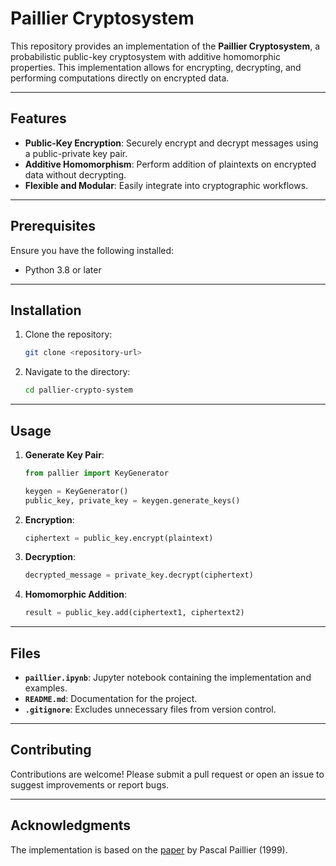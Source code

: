 # Paillier Cryptosystem

This repository provides an implementation of the **Paillier Cryptosystem**, a probabilistic public-key cryptosystem with additive homomorphic properties. This implementation allows for encrypting, decrypting, and performing computations directly on encrypted data.

---

## Features

- **Public-Key Encryption**: Securely encrypt and decrypt messages using a public-private key pair.
- **Additive Homomorphism**: Perform addition of plaintexts on encrypted data without decrypting.
- **Flexible and Modular**: Easily integrate into cryptographic workflows.

---

## Prerequisites

Ensure you have the following installed:
- Python 3.8 or later

---

## Installation

1. Clone the repository:
   ```bash
   git clone <repository-url>
   ```

2. Navigate to the directory:
   ```bash
   cd pallier-crypto-system
   ```

---

## Usage

1. **Generate Key Pair**:
   ```python
   from pallier import KeyGenerator

   keygen = KeyGenerator()
   public_key, private_key = keygen.generate_keys()
   ```

2. **Encryption**:
   ```python
   ciphertext = public_key.encrypt(plaintext)
   ```

3. **Decryption**:
   ```python
   decrypted_message = private_key.decrypt(ciphertext)
   ```

4. **Homomorphic Addition**:
   ```python
   result = public_key.add(ciphertext1, ciphertext2)
   ```

---

## Files

- **`paillier.ipynb`**: Jupyter notebook containing the implementation and examples.
- **`README.md`**: Documentation for the project.
- **`.gitignore`**: Excludes unnecessary files from version control.

---


## Contributing

Contributions are welcome! Please submit a pull request or open an issue to suggest improvements or report bugs.

---

## Acknowledgments

The implementation is based on the [paper](https://www.cs.tau.ac.il/~fiat/crypt07/papers/Pai99pai.pdf) by Pascal Paillier (1999). 
